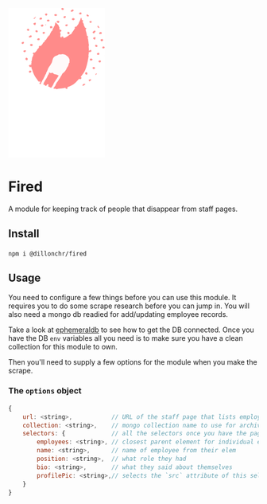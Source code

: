 ![](fired.png)
# Fired
A module for keeping track of people that disappear from staff pages.

## Install
`npm i @dillonchr/fired`

## Usage
You need to configure a few things before you can use this module. It requires you to do some scrape research before you can jump in. You will also need a mongo db readied for add/updating employee records.

Take a look at [ephemeraldb](https://github.com/dillonchr/ephemeraldb) to see how to get the DB connected. Once you have the DB `env` variables all you need is to make sure you have a clean collection for this module to own.

Then you'll need to supply a few options for the module when you make the scrape.

### The `options` object
```js
{
    url: <string>,           // URL of the staff page that lists employees
    collection: <string>,    // mongo collection name to use for archive
    selectors: {             // all the selectors once you have the page parsed
        employees: <string>, // closest parent element for individual employees
        name: <string>,      // name of employee from their elem
        position: <string>,  // what role they had
        bio: <string>,       // what they said about themselves
        profilePic: <string>,// selects the `src` attribute of this selector
    }
}
```
